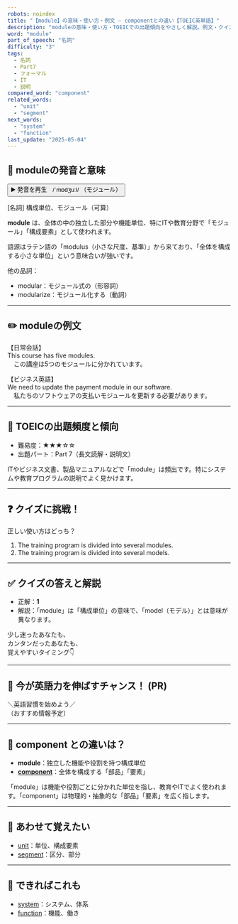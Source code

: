 ```yaml
---
robots: noindex
title: "【module】の意味・使い方・例文 ― componentとの違い【TOEIC英単語】"
description: "moduleの意味・使い方・TOEICでの出題傾向をやさしく解説。例文・クイズ付きでcomponentとの違いもわかりやすく学べます。"
word: "module"
part_of_speech: "名詞"
difficulty: "3"
tags:
  - 名詞
  - Part7
  - フォーマル
  - IT
  - 説明
compared_word: "component"
related_words:
  - "unit"
  - "segment"
next_words:
  - "system"
  - "function"
last_update: "2025-05-04"
---
```


## 🔰 moduleの発音と意味

<button class="play-audio" onclick="playTTS('module')">
  <span class="play-audio-main">
    ▶️ 発音を再生　/ˈmɒdʒuːl/
  </span>
  <span class="play-audio-sub">
    （モジュール）
  </span>
</button>

[名詞] 構成単位、モジュール（可算）

**module** は、全体の中の独立した部分や機能単位、特にITや教育分野で「モジュール」「構成要素」として使われます。

語源はラテン語の「modulus（小さな尺度、基準）」から来ており、「全体を構成する小さな単位」という意味合いが強いです。

他の品詞：  
- modular：モジュール式の（形容詞）
- modularize：モジュール化する（動詞）

---

## ✏️ moduleの例文

【日常会話】  
This course has five modules.  
　この講座は5つのモジュールに分かれています。

【ビジネス英語】  
We need to update the payment module in our software.  
　私たちのソフトウェアの支払いモジュールを更新する必要があります。

---

## 🎯 TOEICの出題頻度と傾向

- 難易度：★★★☆☆
- 出題パート：Part 7（長文読解・説明文）

ITやビジネス文書、製品マニュアルなどで「module」は頻出です。特にシステムや教育プログラムの説明でよく見かけます。

---

## ❓ クイズに挑戦！

正しい使い方はどっち？

1. The training program is divided into several modules.  
2. The training program is divided into several models.

---

## ✅ クイズの答えと解説

- 正解：**1**
- 解説：「module」は「構成単位」の意味で、「model（モデル）」とは意味が異なります。

少し迷ったあなたも、  
カンタンだったあなたも、  
覚えやすいタイミング👇️

---

## 🚀 今が英語力を伸ばすチャンス！ (PR)

<div class="info-center">
＼英語習慣を始めよう／<br>  
（おすすめ情報予定）
</div>

---

## 🤔  component との違いは？

- **module**：独立した機能や役割を持つ構成単位
- **[component](/word/component/)**：全体を構成する「部品」「要素」

「module」は機能や役割ごとに分かれた単位を指し、教育やITでよく使われます。「component」は物理的・抽象的な「部品」「要素」を広く指します。

---

## 🧩 あわせて覚えたい

- [unit](/word/unit/)：単位、構成要素
- [segment](/word/segment/)：区分、部分

---

## 📖 できればこれも

- [system](/word/system/)：システム、体系
- [function](/word/function/)：機能、働き

<!-- cvid: aid31_bid13 -->
